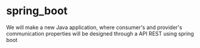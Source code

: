 # spring_boot
We will make a new Java application, where consumer's and provider's communication properties will be designed through a API REST using spring boot
